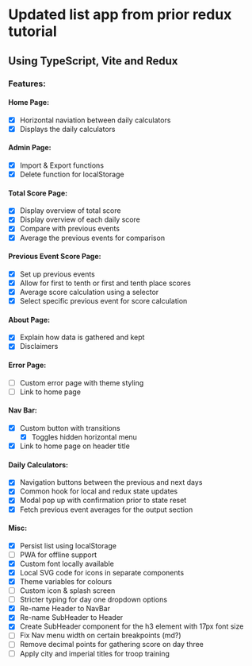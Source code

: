 # Updated list app from prior redux tutorial
## Using TypeScript, Vite and Redux

### Features: 

#### Home Page: 
- [x] Horizontal naviation between daily calculators 
- [x] Displays the daily calculators

#### Admin Page: 
- [x] Import & Export functions 
- [x] Delete function for localStorage

#### Total Score Page: 
- [x] Display overview of total score
- [x] Display overview of each daily score
- [x] Compare with previous events
- [x] Average the previous events for comparison

#### Previous Event Score Page: 
- [x] Set up previous events
- [x] Allow for first to tenth or first and tenth place scores
- [x] Average score calculation using a selector
- [x] Select specific previous event for score calculation
 
#### About Page: 
- [x] Explain how data is gathered and kept 
- [x] Disclaimers 

#### Error Page: 
- [ ] Custom error page with theme styling
- [ ] Link to home page

#### Nav Bar: 
- [x] Custom button with transitions 
  -  [x] Toggles hidden horizontal menu
- [x] Link to home page on header title 

#### Daily Calculators: 
- [x] Navigation buttons between the previous and next days 
- [x] Common hook for local and redux state updates
- [x] Modal pop up with confirmation prior to state reset
- [x] Fetch previous event averages for the output section

#### Misc:
- [x] Persist list using localStorage
- [ ] PWA for offline support
- [x] Custom font locally available 
- [x] Local SVG code for icons in separate components
- [x] Theme variables for colours
- [ ] Custom icon & splash screen
- [ ] Stricter typing for day one dropdown options 
- [x] Re-name Header to NavBar
- [x] Re-name SubHeader to Header
- [x] Create SubHeader component for the h3 element with 17px font size
- [ ] Fix Nav menu width on certain breakpoints (md?)
- [ ] Remove decimal points for gathering score on day three
- [ ] Apply city and imperial titles for troop training 